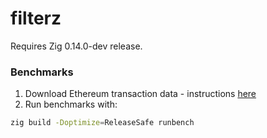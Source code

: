 # filterz

Requires Zig 0.14.0-dev release.

### Benchmarks

1. Download Ethereum transaction data - instructions [here](bench-data/README.md)
2. Run benchmarks with:
```bash
zig build -Doptimize=ReleaseSafe runbench
```
